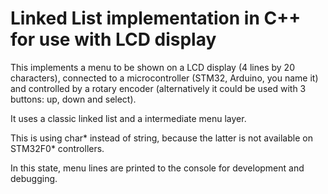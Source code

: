 # Linked List implementation in C++ for use with LCD display

This implements a menu to be shown on a LCD display (4 lines by 20 characters), connected to a microcontroller (STM32, Arduino, you name it) and controlled by a rotary encoder (alternatively it could be used with 3 buttons: up, down and select).

It uses a classic linked list and a intermediate menu layer.

This is using char* instead of string, because the latter is not available on STM32F0* controllers.

In this state, menu lines are printed to the console for development and debugging.
